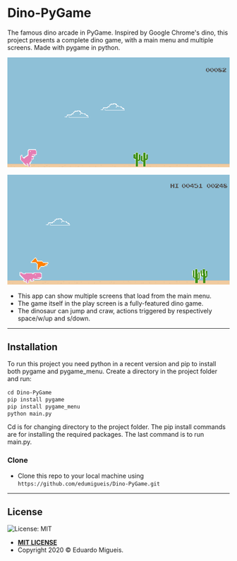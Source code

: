 
# Dino-PyGame

The famous dino arcade in PyGame. Inspired by Google Chrome's dino, this project presents a complete dino game, with a main menu and multiple screens. Made with pygame in python.

<p align="center">
  <img src="header1.png" />
</p>
<p align="center">
  <img src="header2.png" />
</p>

- This app can show multiple screens that load from the main menu.
- The game itself in the play screen  is a fully-featured dino game.
- The dinosaur can jump and craw, actions triggered by respectively space/w/up and s/down.
---

## Installation

To run this project you need python in a recent version and pip to install both pygame and pygame_menu. Create a directory in the project folder and run:

```
cd Dino-PyGame
pip install pygame
pip install pygame_menu
python main.py
```
Cd is for changing directory to the project folder. The pip install commands are for installing the required packages. The last command is to run main.py.

### Clone

- Clone this repo to your local machine using `https://github.com/edumigueis/Dino-PyGame.git`
---

## License

![License: MIT](https://img.shields.io/badge/License-MIT-blue.svg)

- **[MIT LICENSE](https://opensource.org/licenses/MIT)**
- Copyright 2020 © Eduardo Migueis.
